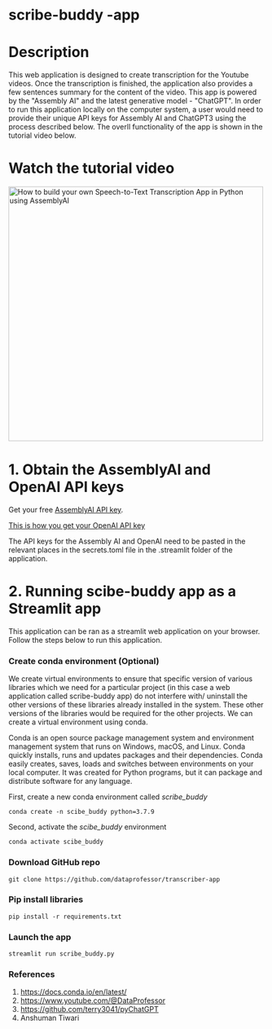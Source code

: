 # scribe-buddy -app 

# Description 
This web application is designed to create transcription for the Youtube videos. Once the transcription is finished, the application also provides a few sentences summary for the content of the video. This app is powered by the "Assembly AI" and the latest generative model - "ChatGPT". In order to run this application locally on the computer system, a user would need to provide their unique API keys for Assembly AI and ChatGPT3 using the process described below. The overll functionality of the app is shown in the tutorial video below. 

# Watch the tutorial video
<a href="https://youtu.be/NNq_XBVk30w"><img src="http://img.youtube.com/vi/NNq_XBVk30w/0.jpg" alt="How to build your own Speech-to-Text Transcription App in Python using AssemblyAI" title="How to build your own Speech-to-Text Transcription App in Python using AssemblyAI" width="500" /></a>

# 1. Obtain the AssemblyAI and OpenAI API keys

Get your free [AssemblyAI API key](https://www.assemblyai.com/?utm_source=youtube&utm_medium=social&utm_campaign=dataprofessor).

[This is how you get your OpenAI API key](https://elephas.app/blog/how-to-create-openai-api-keys-cl5c4f21d281431po7k8fgyol0)

The API keys for the Assembly AI and OpenAI need to be pasted in the relevant places in the secrets.toml file in the .streamlit folder of the application. 

# 2. Running scibe-buddy app as a Streamlit app
This application can be ran as a streamlit web application on your browser. Follow the steps below to run this application. 

### Create conda environment (Optional)
We create virtual environments to ensure that specific version of various libraries which we need for a particular project (in this case a web application called scribe-buddy app) do not interfere with/ uninstall the other versions of these libraries already installed in the system. These other versions of the libraries would be required for the other projects. We can create a virtual environment using conda. 

Conda is an open source package management system and environment management system that runs on Windows, macOS, and Linux. Conda quickly installs, runs and updates packages and their dependencies. Conda easily creates, saves, loads and switches between environments on your local computer. It was created for Python programs, but it can package and distribute software for any language.

First, create a new conda environment called *scribe_buddy*
```
conda create -n scibe_buddy python=3.7.9
```
Second, activate the *scibe_buddy* environment
```
conda activate scibe_buddy
```

###  Download GitHub repo

```
git clone https://github.com/dataprofessor/transcriber-app
```

###  Pip install libraries
```
pip install -r requirements.txt
```

###  Launch the app

```
streamlit run scribe_buddy.py
```

### References

1) https://docs.conda.io/en/latest/
2) https://www.youtube.com/@DataProfessor
3) https://github.com/terry3041/pyChatGPT
4) Anshuman Tiwari


